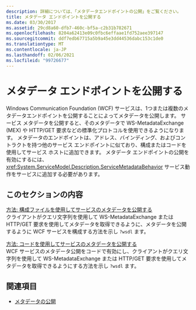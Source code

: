 ```yaml
---
description: 詳細については、「メタデータエンドポイントの公開」をご覧ください。
title: メタデータ エンドポイントを公開する
ms.date: 03/30/2017
ms.assetid: 29cd8a60-dfb7-460c-bf5a-c2b31b782671
ms.openlocfilehash: 8204a62413e09c0fbc6effaae1fd752aee397147
ms.sourcegitcommit: ddf7edb67715a5b9a45e3dd44536dabc153c1de0
ms.translationtype: MT
ms.contentlocale: ja-JP
ms.lasthandoff: 02/06/2021
ms.locfileid: "99726677"
---
```

# <a name="publishing-metadata-endpoints"></a>メタデータ エンドポイントを公開する

Windows Communication Foundation (WCF) サービスは、1つまたは複数のメタデータエンドポイントを公開することによってメタデータを公開します。 サービス メタデータを公開すると、そのメタデータで WS-MetadataExchange (MEX) や HTTP/GET 要求などの標準化プロトコルを使用できるようになります。 メタデータのエンドポイントは、アドレス、バインディング、およびコントラクトを持つ他のサービス エンドポイントに似ており、構成またはコードを使用してサービス ホストに追加できます。 メタデータ エンドポイントの公開を有効にするには、<xref:System.ServiceModel.Description.ServiceMetadataBehavior> サービス動作をサービスに追加する必要があります。  
  
## <a name="in-this-section"></a>このセクションの内容  

 [方法: 構成ファイルを使用してサービスのメタデータを公開する](./feature-details/how-to-publish-metadata-for-a-service-using-a-configuration-file.md)  
 クライアントがクエリ文字列を使用して WS-MetadataExchange または HTTP/GET 要求を使用してメタデータを取得できるように、メタデータを公開するように WCF サービスを構成する方法を示し `?wsdl` ます。  
  
 [方法: コードを使用してサービスのメタデータを公開する](./feature-details/how-to-publish-metadata-for-a-service-using-code.md)  
 WCF サービスのメタデータ公開をコードで有効にし、クライアントがクエリ文字列を使用して WS-MetadataExchange または HTTP/GET 要求を使用してメタデータを取得できるようにする方法を示し `?wsdl` ます。  
  
## <a name="see-also"></a>関連項目

- [メタデータの公開](./feature-details/publishing-metadata.md)
